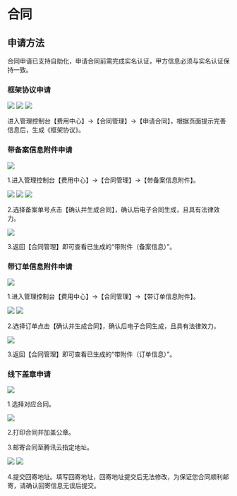 # 合同
## 申请方法
合同申请已支持自助化，申请合同前需完成实名认证，甲方信息必须与实名认证保持一致。

### 框架协议申请

![](https://mc.qcloudimg.com/static/img/f62fcd8c98fa2964f73bb4dcfe02b3e3/1.png)
![](https://mc.qcloudimg.com/static/img/e589219fed37f71f67cfe3c18e019651/2.png)
![](https://mc.qcloudimg.com/static/img/e2544bad1b17d643a0965961e54b1fad/3.png)


进入管理控制台【费用中心】->【合同管理】->【申请合同】，根据页面提示完善信息后，生成《框架协议》。

### 带备案信息附件申请

![](https://mc.qcloudimg.com/static/img/ac9adf6425ac07f948a51d1467b912c2/4.png)


1.进入管理控制台【费用中心】->【合同管理】->【带备案信息附件】。


![](https://mc.qcloudimg.com/static/img/d6459bda6754f9a5cf4b537618b77ea5/5.png)
![](https://mc.qcloudimg.com/static/img/d317b0ce834589a5b9233cff1dda7cd0/6.png)
![](https://mc.qcloudimg.com/static/img/770adbb4109c0472679fe654fa38ab44/7.png)


2.选择备案单号点击【确认并生成合同】，确认后电子合同生成，且具有法律效力。

![](https://mc.qcloudimg.com/static/img/33a2cbbcf2bc96efc2d4e46cbc798f3c/8.png)



3.返回【合同管理】即可查看已生成的“带附件（备案信息）”。

### 带订单信息附件申请

![](https://mc.qcloudimg.com/static/img/abae8a64e9b79b42fcb16882a98adb04/9.png)


1.进入管理控制台【费用中心】->【合同管理】->【带订单信息附件】。



![](https://mc.qcloudimg.com/static/img/5f216174c419864dea1cb848e899efc9/10.png)
![](https://mc.qcloudimg.com/static/img/64d08643c6dee6e5367163bdc251a348/11.png)


2.选择订单点击【确认并生成合同】，确认后电子合同生成，且具有法律效力。

![](https://mc.qcloudimg.com/static/img/62a52a802c840b96de39dfe31aef216a/12.png)



3.返回【合同管理】即可查看已生成的“带附件（订单信息）”。

### 线下盖章申请

![](https://mc.qcloudimg.com/static/img/bf322003512f8047e50d4169af49dd38/13.png)

1.选择对应合同。


![](https://mc.qcloudimg.com/static/img/aaabd923395f38126f01d29758dd72d9/14.png)

2.打印合同并加盖公章。

3.邮寄合同至腾讯云指定地址。



![](https://mc.qcloudimg.com/static/img/7fb48e5a9c68ed47453bfe589dd07c72/15.png)
![](https://mc.qcloudimg.com/static/img/27123afb81c459503290b9f214cfa520/16.png)


4.提交回寄地址。填写回寄地址，回寄地址提交后无法修改，为保证您合同顺利邮寄，请确认回寄信息无误后提交。




